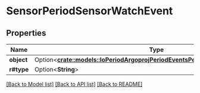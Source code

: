 # SensorPeriodSensorWatchEvent

## Properties

Name | Type | Description | Notes
------------ | ------------- | ------------- | -------------
**object** | Option<[**crate::models::IoPeriodArgoprojPeriodEventsPeriodV1alpha1PeriodSensor**](io.argoproj.events.v1alpha1.Sensor.md)> |  | [optional]
**r#type** | Option<**String**> |  | [optional]

[[Back to Model list]](../README.md#documentation-for-models) [[Back to API list]](../README.md#documentation-for-api-endpoints) [[Back to README]](../README.md)


